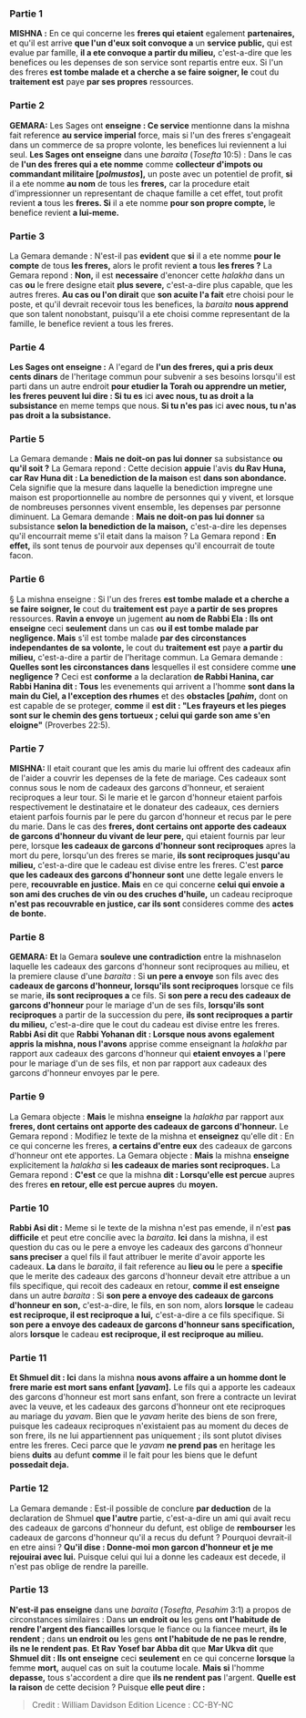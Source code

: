 
### Partie 1
<strong>MISHNA :</strong> En ce qui concerne les <b>freres qui etaient</b> egalement <b>partenaires,</b> et qu'il est arrive <b>que l'un d'eux soit convoque a</b> un <b>service public,</b> qui est evalue par famille, <b>il a ete convoque a partir du milieu,</b> c'est-a-dire que les benefices ou les depenses de son service sont repartis entre eux. Si l'un des freres <b>est tombe malade et a cherche a se faire soigner, le</b> cout du <b>traitement est</b> paye <b>par ses propres</b> ressources.

### Partie 2
<strong>GEMARA:</strong> Les Sages ont <b>enseigne : Ce service</b> mentionne dans la mishna fait reference <b>au service imperial</b> force,</b> mais si l'un des freres s'engageait dans un commerce de sa propre volonte, les benefices lui reviennent a lui seul. <b>Les Sages ont enseigne</b> dans une <i>baraita</i> (<i>Tosefta</i> 10:5) : Dans le cas de <b>l'un des freres qui a ete nomme</b> comme <b>collecteur d'impots ou commandant militaire [<i>polmustos</i>],</b> un poste avec un potentiel de profit, <b>si</b> il a ete nomme <b>au nom</b> de tous les <b>freres,</b> car la procedure etait d'impressionner un representant de chaque famille a cet effet, tout profit revient <b>a</b> tous les <b>freres. Si</b> il a ete nomme <b>pour son propre compte,</b> le benefice revient <b>a lui-meme.</b>

### Partie 3
La Gemara demande : N'est-il pas <b>evident</b> que <b>si</b> il a ete nomme <b>pour le compte</b> de tous <b>les freres,</b> alors le profit revient <b>a</b> tous <b>les freres ?</b> La Gemara repond : <b>Non,</b> il est <b>necessaire</b> d'enoncer cette <i>halakha</i> dans un cas <b>ou</b> le frere designe etait <b>plus severe,</b> c'est-a-dire plus capable, que les autres freres. <b>Au cas ou l'on dirait</b> que <b>son acuite l'a fait</b> etre choisi pour le poste, et qu'il devrait recevoir tous les benefices, la <i>baraita</i> <b>nous apprend</b> que son talent nonobstant, puisqu'il a ete choisi comme representant de la famille, le benefice revient a tous les freres.

### Partie 4
<b>Les Sages ont enseigne :</b> A l'egard de <b>l'un des freres, qui a pris deux cents dinars</b> de l'heritage commun pour subvenir a ses besoins lorsqu'il est parti dans un autre endroit <b>pour etudier la Torah ou apprendre un metier, les freres peuvent lui dire : Si tu es</b> ici <b>avec nous, tu as droit a la subsistance</b> en meme temps que nous. <b>Si tu n'es pas</b> ici <b>avec nous, tu n'as pas droit a la subsistance.</b>

### Partie 5
La Gemara demande : <b>Mais ne doit-on pas lui donner</b> sa subsistance <b>ou qu'il soit ?</b> La Gemara repond : Cette decision <b>appuie</b> l'avis <b>du Rav Huna, car Rav Huna dit : La benediction de la maison</b> est <b>dans son abondance.</b> Cela signifie que la mesure dans laquelle la benediction impregne une maison est proportionnelle au nombre de personnes qui y vivent, et lorsque de nombreuses personnes vivent ensemble, les depenses par personne diminuent. La Gemara demande : <b>Mais ne doit-on pas lui donner</b> sa subsistance <b>selon la benediction de la maison,</b> c'est-a-dire les depenses qu'il encourrait meme s'il etait dans la maison ? La Gemara repond : <b>En effet,</b> ils sont tenus de pourvoir aux depenses qu'il encourrait de toute facon.

### Partie 6
§ La mishna enseigne : Si l'un des freres <b>est tombe malade et a cherche a se faire soigner, le</b> cout du <b>traitement est</b> paye <b>a partir de ses propres</b> ressources. <b>Ravin a envoye</b> un jugement <b>au nom de Rabbi Ela : Ils ont enseigne</b> ceci <b>seulement</b> dans un cas <b>ou il est tombe malade par negligence. Mais</b> s'il est tombe malade <b>par des circonstances independantes de sa volonte,</b> le cout du <b>traitement est</b> paye <b>a partir du milieu,</b> c'est-a-dire a partir de l'heritage commun. La Gemara demande : <b>Quelles sont les circonstances dans</b> lesquelles il est considere comme <b>une negligence ?</b> Ceci est <b>conforme</b> a la declaration <b>de Rabbi Hanina, car Rabbi Hanina dit : Tous</b> les evenements qui arrivent a l'homme <b>sont dans la main du Ciel, a l'exception des rhumes</b> et des <b>obstacles [<i>pahim</i>,</b> dont on est capable de se proteger, <b>comme</b> il <b>est dit : "Les frayeurs et les pieges sont sur le chemin des gens tortueux ; celui qui garde son ame s'en eloigne"</b> (Proverbes 22:5).

### Partie 7
<strong>MISHNA:</strong> Il etait courant que les amis du marie lui offrent des cadeaux afin de l'aider a couvrir les depenses de la fete de mariage. Ces cadeaux sont connus sous le nom de cadeaux des garcons d'honneur, et seraient reciproques a leur tour. Si le marie et le garcon d'honneur etaient parfois respectivement le destinataire et le donateur des cadeaux, ces derniers etaient parfois fournis par le pere du garcon d'honneur et recus par le pere du marie. Dans le cas des <b>freres, dont certains ont apporte des cadeaux de garcons d'honneur du vivant de leur pere,</b> qui etaient fournis par leur pere, lorsque <b>les cadeaux de garcons d'honneur sont reciproques</b> apres la mort du pere, lorsqu'un des freres se marie, <b>ils sont reciproques jusqu'au milieu,</b> c'est-a-dire que le cadeau est divise entre les freres. C'est <b>parce que les cadeaux des garcons d'honneur sont</b> une dette legale envers le pere, <b>recouvrable en justice. Mais</b> en ce qui concerne <b>celui qui envoie a son ami des cruches de vin ou des cruches d'huile,</b> un cadeau reciproque <b>n'est pas recouvrable en justice, car ils sont</b> consideres comme des <b>actes de bonte.</b>

### Partie 8
<strong>GEMARA:</strong> <b>Et</b> la Gemara <b>souleve une contradiction</b> entre la mishnaselon laquelle les cadeaux des garcons d'honneur sont reciproques au milieu, et la premiere clause d'une <i>baraita</i> : Si <b>un pere a envoye</b> son fils avec des <b>cadeaux de garcons d'honneur, lorsqu'ils sont reciproques</b> lorsque ce fils se marie, <b>ils sont reciproques a</b> ce fils. Si <b>son pere a recu des cadeaux de garcons d'honneur</b> pour le mariage d'un de ses fils, <b>lorsqu'ils sont reciproques</b> a partir de la succession du pere, <b>ils sont reciproques a partir du milieu,</b> c'est-a-dire que le cout du cadeau est divise entre les freres. <b>Rabbi Asi dit</b> que <b>Rabbi Yohanan dit : Lorsque nous avons egalement appris la mishna, nous l'avons</b> apprise comme enseignant la <i>halakha</i> par rapport aux cadeaux des garcons d'honneur qui <b>etaient envoyes a</b> l'<b>pere</b> pour le mariage d'un de ses fils, et non par rapport aux cadeaux des garcons d'honneur envoyes par le pere.

### Partie 9
La Gemara objecte : <b>Mais</b> le mishna <b>enseigne</b> la <i>halakha</i> par rapport aux <b>freres, dont certains ont apporte des cadeaux de garcons d'honneur.</b> Le Gemara repond : Modifiez le texte de la mishna et <b>enseignez</b> qu'elle dit : En ce qui concerne les freres, <b>a certains d'entre eux</b> des cadeaux de garcons d'honneur ont ete apportes. La Gemara objecte : <b>Mais</b> la mishna <b>enseigne</b> explicitement la <i>halakha</i> si <b>les cadeaux de maries sont reciproques.</b> La Gemara repond : <b>C'est</b> ce que la mishna <b>dit : Lorsqu'elle est percue</b> aupres des freres <b>en retour, elle est percue aupres</b> du <b>moyen.</b>

### Partie 10
<b>Rabbi Asi dit :</b> Meme si le texte de la mishna n'est pas emende, il n'est <b>pas difficile</b> et peut etre concilie avec la <i>baraita</i>. <b>Ici</b> dans la mishna, il est question du cas ou le pere a envoye les cadeaux des garcons d'honneur <b>sans preciser</b> a quel fils il faut attribuer le merite d'avoir apporte les cadeaux. <b>La</b> dans le <i>baraita</i>, il fait reference au <b>lieu ou</b> le pere a <b>specifie</b> que le merite des cadeaux des garcons d'honneur devait etre attribue a un fils specifique, qui recoit des cadeaux en retour, <b>comme il est enseigne</b> dans un autre <i>baraita</i> : Si <b>son pere a envoye des cadeaux de garcons d'honneur en son,</b> c'est-a-dire, le fils, en son nom, alors <b>lorsque</b> le cadeau <b>est reciproque, il est reciproque a lui,</b> c'est-a-dire a ce fils specifique. Si <b>son pere a envoye des cadeaux de garcons d'honneur sans specification,</b> alors <b>lorsque</b> le cadeau <b>est reciproque, il est reciproque au milieu.</b>

### Partie 11
<b>Et Shmuel dit : Ici</b> dans la mishna <b>nous avons affaire a un homme dont le frere marie est mort sans enfant [<i>yavam</i>].</b> Le fils qui a apporte les cadeaux des garcons d'honneur est mort sans enfant, son frere a contracte un levirat avec la veuve, et les cadeaux des garcons d'honneur ont ete reciproques au mariage du <i>yavam</i>. Bien que le <i>yavam</i> herite des biens de son frere, puisque les cadeaux reciproques n'existaient pas au moment du deces de son frere, ils ne lui appartiennent pas uniquement ; ils sont plutot divises entre les freres. Ceci parce que le <i>yavam</i> <b>ne prend pas</b> en heritage les biens <b>duits</b> au defunt <b>comme</b> il le fait pour les biens que le defunt <b>possedait deja.</b>

### Partie 12
La Gemara demande : Est-il possible de conclure <b>par deduction</b> de la declaration de Shmuel <b>que l'autre</b> partie, c'est-a-dire un ami qui avait recu des cadeaux de garcons d'honneur du defunt, est oblige de <b>rembourser</b> les cadeaux de garcons d'honneur qu'il a recus du defunt ? Pourquoi devrait-il en etre ainsi ? <b>Qu'il dise : Donne-moi mon garcon d'honneur et je me rejouirai avec lui.</b> Puisque celui qui lui a donne les cadeaux est decede, il n'est pas oblige de rendre la pareille.

### Partie 13
<b>N'est-il pas enseigne</b> dans une <i>baraita</i> (<i>Tosefta</i>, <i>Pesahim</i> 3:1) a propos de circonstances similaires : Dans <b>un endroit ou</b> les gens <b>ont l'habitude de rendre l'argent des fiancailles</b> lorsque le fiance ou la fiancee meurt, <b>ils le rendent</b> ; dans <b>un endroit ou</b> les gens <b>ont l'habitude de ne pas le rendre</b>, <b>ils ne le rendent pas</b>. <b>Et Rav Yosef bar Abba dit</b> que <b>Mar Ukva dit</b> que <b>Shmuel dit : Ils ont enseigne</b> ceci <b>seulement</b> en ce qui concerne <b>lorsque</b> la femme <b>mort,</b> auquel cas on suit la coutume locale. <b>Mais si</b> l'homme <b>depasse,</b> tous s'accordent a dire que <b>ils ne rendent pas</b> l'argent. <b>Quelle est la raison</b> de cette decision ? Puisque <b>elle peut dire :</b>

>Credit : William Davidson Edition
>Licence : CC-BY-NC